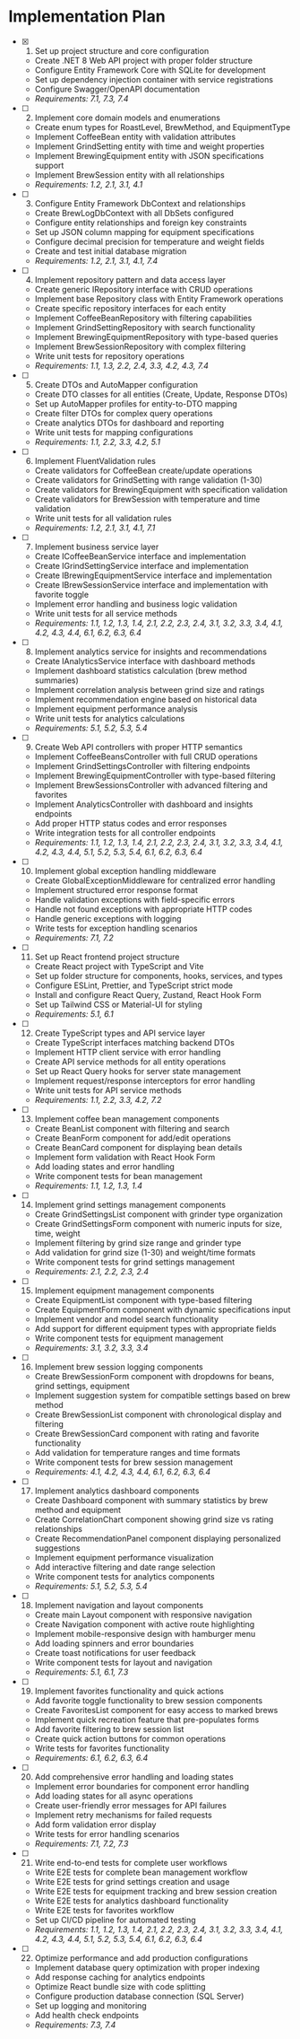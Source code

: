 # Implementation Plan

- [x] 1. Set up project structure and core configuration





  - Create .NET 8 Web API project with proper folder structure
  - Configure Entity Framework Core with SQLite for development
  - Set up dependency injection container with service registrations
  - Configure Swagger/OpenAPI documentation
  - _Requirements: 7.1, 7.3, 7.4_

- [ ] 2. Implement core domain models and enumerations
  - Create enum types for RoastLevel, BrewMethod, and EquipmentType
  - Implement CoffeeBean entity with validation attributes
  - Implement GrindSetting entity with time and weight properties
  - Implement BrewingEquipment entity with JSON specifications support
  - Implement BrewSession entity with all relationships
  - _Requirements: 1.2, 2.1, 3.1, 4.1_

- [ ] 3. Configure Entity Framework DbContext and relationships
  - Create BrewLogDbContext with all DbSets configured
  - Configure entity relationships and foreign key constraints
  - Set up JSON column mapping for equipment specifications
  - Configure decimal precision for temperature and weight fields
  - Create and test initial database migration
  - _Requirements: 1.2, 2.1, 3.1, 4.1, 7.4_

- [ ] 4. Implement repository pattern and data access layer
  - Create generic IRepository interface with CRUD operations
  - Implement base Repository class with Entity Framework operations
  - Create specific repository interfaces for each entity
  - Implement CoffeeBeanRepository with filtering capabilities
  - Implement GrindSettingRepository with search functionality
  - Implement BrewingEquipmentRepository with type-based queries
  - Implement BrewSessionRepository with complex filtering
  - Write unit tests for repository operations
  - _Requirements: 1.1, 1.3, 2.2, 2.4, 3.3, 4.2, 4.3, 7.4_

- [ ] 5. Create DTOs and AutoMapper configuration
  - Create DTO classes for all entities (Create, Update, Response DTOs)
  - Set up AutoMapper profiles for entity-to-DTO mapping
  - Create filter DTOs for complex query operations
  - Create analytics DTOs for dashboard and reporting
  - Write unit tests for mapping configurations
  - _Requirements: 1.1, 2.2, 3.3, 4.2, 5.1_

- [ ] 6. Implement FluentValidation rules
  - Create validators for CoffeeBean create/update operations
  - Create validators for GrindSetting with range validation (1-30)
  - Create validators for BrewingEquipment with specification validation
  - Create validators for BrewSession with temperature and time validation
  - Write unit tests for all validation rules
  - _Requirements: 1.2, 2.1, 3.1, 4.1, 7.1_

- [ ] 7. Implement business service layer
  - Create ICoffeeBeanService interface and implementation
  - Create IGrindSettingService interface and implementation
  - Create IBrewingEquipmentService interface and implementation
  - Create IBrewSessionService interface and implementation with favorite toggle
  - Implement error handling and business logic validation
  - Write unit tests for all service methods
  - _Requirements: 1.1, 1.2, 1.3, 1.4, 2.1, 2.2, 2.3, 2.4, 3.1, 3.2, 3.3, 3.4, 4.1, 4.2, 4.3, 4.4, 6.1, 6.2, 6.3, 6.4_

- [ ] 8. Implement analytics service for insights and recommendations
  - Create IAnalyticsService interface with dashboard methods
  - Implement dashboard statistics calculation (brew method summaries)
  - Implement correlation analysis between grind size and ratings
  - Implement recommendation engine based on historical data
  - Implement equipment performance analysis
  - Write unit tests for analytics calculations
  - _Requirements: 5.1, 5.2, 5.3, 5.4_

- [ ] 9. Create Web API controllers with proper HTTP semantics
  - Implement CoffeeBeansController with full CRUD operations
  - Implement GrindSettingsController with filtering endpoints
  - Implement BrewingEquipmentController with type-based filtering
  - Implement BrewSessionsController with advanced filtering and favorites
  - Implement AnalyticsController with dashboard and insights endpoints
  - Add proper HTTP status codes and error responses
  - Write integration tests for all controller endpoints
  - _Requirements: 1.1, 1.2, 1.3, 1.4, 2.1, 2.2, 2.3, 2.4, 3.1, 3.2, 3.3, 3.4, 4.1, 4.2, 4.3, 4.4, 5.1, 5.2, 5.3, 5.4, 6.1, 6.2, 6.3, 6.4_

- [ ] 10. Implement global exception handling middleware
  - Create GlobalExceptionMiddleware for centralized error handling
  - Implement structured error response format
  - Handle validation exceptions with field-specific errors
  - Handle not found exceptions with appropriate HTTP codes
  - Handle generic exceptions with logging
  - Write tests for exception handling scenarios
  - _Requirements: 7.1, 7.2_

- [ ] 11. Set up React frontend project structure
  - Create React project with TypeScript and Vite
  - Set up folder structure for components, hooks, services, and types
  - Configure ESLint, Prettier, and TypeScript strict mode
  - Install and configure React Query, Zustand, React Hook Form
  - Set up Tailwind CSS or Material-UI for styling
  - _Requirements: 5.1, 6.1_

- [ ] 12. Create TypeScript types and API service layer
  - Create TypeScript interfaces matching backend DTOs
  - Implement HTTP client service with error handling
  - Create API service methods for all entity operations
  - Set up React Query hooks for server state management
  - Implement request/response interceptors for error handling
  - Write unit tests for API service methods
  - _Requirements: 1.1, 2.2, 3.3, 4.2, 7.2_

- [ ] 13. Implement coffee bean management components
  - Create BeanList component with filtering and search
  - Create BeanForm component for add/edit operations
  - Create BeanCard component for displaying bean details
  - Implement form validation with React Hook Form
  - Add loading states and error handling
  - Write component tests for bean management
  - _Requirements: 1.1, 1.2, 1.3, 1.4_

- [ ] 14. Implement grind settings management components
  - Create GrindSettingsList component with grinder type organization
  - Create GrindSettingsForm component with numeric inputs for size, time, weight
  - Implement filtering by grind size range and grinder type
  - Add validation for grind size (1-30) and weight/time formats
  - Write component tests for grind settings management
  - _Requirements: 2.1, 2.2, 2.3, 2.4_

- [ ] 15. Implement equipment management components
  - Create EquipmentList component with type-based filtering
  - Create EquipmentForm component with dynamic specifications input
  - Implement vendor and model search functionality
  - Add support for different equipment types with appropriate fields
  - Write component tests for equipment management
  - _Requirements: 3.1, 3.2, 3.3, 3.4_

- [ ] 16. Implement brew session logging components
  - Create BrewSessionForm component with dropdowns for beans, grind settings, equipment
  - Implement suggestion system for compatible settings based on brew method
  - Create BrewSessionList component with chronological display and filtering
  - Create BrewSessionCard component with rating and favorite functionality
  - Add validation for temperature ranges and time formats
  - Write component tests for brew session management
  - _Requirements: 4.1, 4.2, 4.3, 4.4, 6.1, 6.2, 6.3, 6.4_

- [ ] 17. Implement analytics dashboard components
  - Create Dashboard component with summary statistics by brew method and equipment
  - Create CorrelationChart component showing grind size vs rating relationships
  - Create RecommendationPanel component displaying personalized suggestions
  - Implement equipment performance visualization
  - Add interactive filtering and date range selection
  - Write component tests for analytics components
  - _Requirements: 5.1, 5.2, 5.3, 5.4_

- [ ] 18. Implement navigation and layout components
  - Create main Layout component with responsive navigation
  - Create Navigation component with active route highlighting
  - Implement mobile-responsive design with hamburger menu
  - Add loading spinners and error boundaries
  - Create toast notifications for user feedback
  - Write component tests for layout and navigation
  - _Requirements: 5.1, 6.1, 7.3_

- [ ] 19. Implement favorites functionality and quick actions
  - Add favorite toggle functionality to brew session components
  - Create FavoritesList component for easy access to marked brews
  - Implement quick recreation feature that pre-populates forms
  - Add favorite filtering to brew session list
  - Create quick action buttons for common operations
  - Write tests for favorites functionality
  - _Requirements: 6.1, 6.2, 6.3, 6.4_

- [ ] 20. Add comprehensive error handling and loading states
  - Implement error boundaries for component error handling
  - Add loading states for all async operations
  - Create user-friendly error messages for API failures
  - Implement retry mechanisms for failed requests
  - Add form validation error display
  - Write tests for error handling scenarios
  - _Requirements: 7.1, 7.2, 7.3_

- [ ] 21. Write end-to-end tests for complete user workflows
  - Write E2E tests for complete bean management workflow
  - Write E2E tests for grind settings creation and usage
  - Write E2E tests for equipment tracking and brew session creation
  - Write E2E tests for analytics dashboard functionality
  - Write E2E tests for favorites workflow
  - Set up CI/CD pipeline for automated testing
  - _Requirements: 1.1, 1.2, 1.3, 1.4, 2.1, 2.2, 2.3, 2.4, 3.1, 3.2, 3.3, 3.4, 4.1, 4.2, 4.3, 4.4, 5.1, 5.2, 5.3, 5.4, 6.1, 6.2, 6.3, 6.4_

- [ ] 22. Optimize performance and add production configurations
  - Implement database query optimization with proper indexing
  - Add response caching for analytics endpoints
  - Optimize React bundle size with code splitting
  - Configure production database connection (SQL Server)
  - Set up logging and monitoring
  - Add health check endpoints
  - _Requirements: 7.3, 7.4_